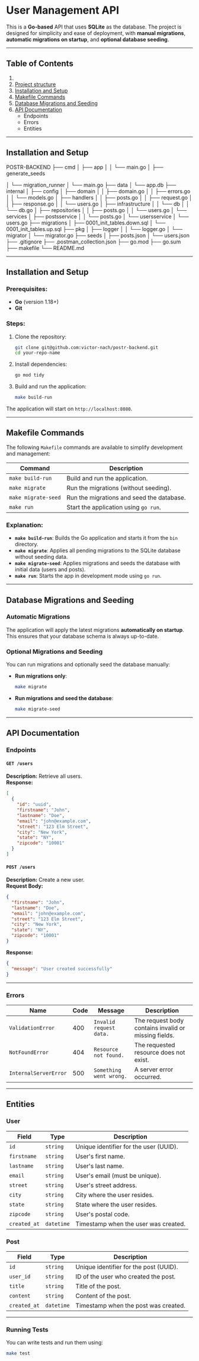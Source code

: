 # **User Management API**

This is a **Go-based** API that uses **SQLite** as the database. The project is designed for simplicity and ease of deployment, with **manual migrations**, **automatic migrations on startup**, and **optional database seeding**.

---

## **Table of Contents**
1. 
1. [Project structure](#installation-and-setup)
2. [Installation and Setup](#installation-and-setup)
3. [Makefile Commands](#makefile-commands)
4. [Database Migrations and Seeding](#database-migrations-and-seeding)
5. [API Documentation](#api-documentation)
   - Endpoints
   - Errors
   - Entities

---
## **Installation and Setup**

POSTR-BACKEND
├── cmd
│   ├── app
│   │   └── main.go
│   ├── generate_seeds

│   └── migration_runner
│       └── main.go
├── data
│   └── app.db
├── internal
│   ├── config
│   ├── domain
│   │   ├── domain.go
│   │   ├── errors.go
│   │   └── models.go
│   ├── handlers
│   │   ├── posts.go
│   │   ├── request.go
│   │   ├── response.go
│   │   └── users.go
│   ├── infrastructure
│   │   └── db
│   │       └── db.go
│   ├── repositories
│   │   ├── posts.go
│   │   └── users.go
│   └── services
│       ├── postsservice
│       │   └── posts.go
│       └── usersservice
│           └── users.go
├── migrations
│   ├── 0001_init_tables.down.sql
│   └── 0001_init_tables.up.sql
├── pkg
│   ├── logger
│   │   └── logger.go
│   └── migrator
│       └── migrator.go
├── seeds
│   ├── posts.json
│   └── users.json
├── .gitignore
├── .postman_collection.json
├── go.mod
├── go.sum
├── makefile
└── README.md

---

## **Installation and Setup**

### Prerequisites:
- **Go** (version 1.18+)
- **Git**

### Steps:
1. Clone the repository:
   ```sh
   git clone git@github.com:victor-nach/postr-backend.git
   cd your-repo-name
   ```

2. Install dependencies:
   ```sh
   go mod tidy
   ```

3. Build and run the application:
   ```sh
   make build-run
   ```

The application will start on `http://localhost:8080`.

---

## **Makefile Commands**

The following `Makefile` commands are available to simplify development and management:

| Command          | Description                                 |
|------------------|---------------------------------------------|
| `make build-run` | Build and run the application.              |
| `make migrate`   | Run the migrations (without seeding).       |
| `make migrate-seed` | Run the migrations and seed the database. |
| `make run`       | Start the application using `go run`.       |

### Explanation:
- **`make build-run`**: Builds the Go application and starts it from the `bin` directory.  
- **`make migrate`**: Applies all pending migrations to the SQLite database without seeding data.  
- **`make migrate-seed`**: Applies migrations and seeds the database with initial data (users and posts).  
- **`make run`**: Starts the app in development mode using `go run`.

---

## **Database Migrations and Seeding**

### Automatic Migrations
The application will apply the latest migrations **automatically on startup**. This ensures that your database schema is always up-to-date.

### Optional Migrations and Seeding
You can run migrations and optionally seed the database manually:

- **Run migrations only**:
  ```sh
  make migrate
  ```

- **Run migrations and seed the database**:
  ```sh
  make migrate-seed
  ```

---

## **API Documentation**

### Endpoints
#### `GET /users`
**Description:** Retrieve all users.  
**Response:**
```json
[
  {
    "id": "uuid",
    "firstname": "John",
    "lastname": "Doe",
    "email": "john@example.com",
    "street": "123 Elm Street",
    "city": "New York",
    "state": "NY",
    "zipcode": "10001"
  }
]
```

#### `POST /users`
**Description:** Create a new user.  
**Request Body:**
```json
{
  "firstname": "John",
  "lastname": "Doe",
  "email": "john@example.com",
  "street": "123 Elm Street",
  "city": "New York",
  "state": "NY",
  "zipcode": "10001"
}
```

**Response:**
```json
{
  "message": "User created successfully"
}
```

---

### Errors

| **Name**           | **Code** | **Message**              | **Description**                                      |
|---------------------|----------|--------------------------|------------------------------------------------------|
| `ValidationError`   | 400      | `Invalid request data.`  | The request body contains invalid or missing fields. |
| `NotFoundError`     | 404      | `Resource not found.`    | The requested resource does not exist.               |
| `InternalServerError` | 500    | `Something went wrong.`  | A server error occurred.                             |

---

## **Entities**

### User
| **Field**   | **Type** | **Description**                       |
|-------------|-----------|---------------------------------------|
| `id`        | `string`  | Unique identifier for the user (UUID). |
| `firstname` | `string`  | User's first name.                    |
| `lastname`  | `string`  | User's last name.                     |
| `email`     | `string`  | User's email (must be unique).        |
| `street`    | `string`  | User's street address.                |
| `city`      | `string`  | City where the user resides.          |
| `state`     | `string`  | State where the user resides.         |
| `zipcode`   | `string`  | User's postal code.                   |
| `created_at` | `datetime` | Timestamp when the user was created. |

### Post
| **Field**   | **Type** | **Description**                       |
|-------------|-----------|---------------------------------------|
| `id`        | `string`  | Unique identifier for the post (UUID). |
| `user_id`   | `string`  | ID of the user who created the post.  |
| `title`     | `string`  | Title of the post.                    |
| `content`   | `string`  | Content of the post.                  |
| `created_at` | `datetime` | Timestamp when the post was created. |

---

### Running Tests
You can write tests and run them using:
```sh
make test
```
